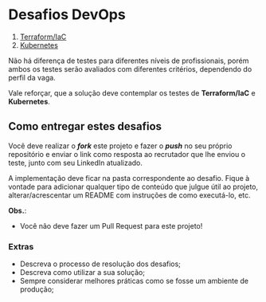 # Desafios DevOps

1. [Terraform/IaC](https://github.com/idwall/desafios-devops/tree/master/terraform)
2. [Kubernetes](https://github.com/idwall/desafios-devops/tree/master/kubernetes)

Não há diferença de testes para diferentes níveis de profissionais, porém ambos os testes serão avaliados com diferentes critérios, dependendo do perfil da vaga.

Vale reforçar, que a solução deve contemplar os testes de **Terraform/IaC** e **Kubernetes**.


## Como entregar estes desafios
Você deve realizar o _**fork**_ este projeto e fazer o **_push_** no seu próprio repositório e enviar o link como resposta ao recrutador que lhe enviou o teste, junto com seu LinkedIn atualizado.

A implementação deve ficar na pasta correspondente ao desafio. Fique à vontade para adicionar qualquer tipo de conteúdo que julgue útil ao projeto, alterar/acrescentar um README com instruções de como executá-lo, etc.

**Obs.**:
- Você não deve fazer um Pull Request para este projeto!

### Extras

- Descreva o processo de resolução dos desafios;
- Descreva como utilizar a sua solução;
- Sempre considerar melhores práticas como se fosse um ambiente de produção;

